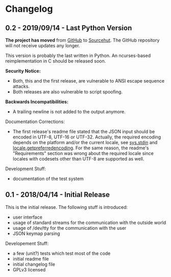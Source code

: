 # Changelog

## 0.2 - 2019/09/14 - Last Python Version

**The project has moved**
from [GitHub](https://github.com/3dik/keymenu)
to [Sourcehut](https://git.sr.ht/~edik/keymenu).
The GitHub repository will not receive updates any longer.

This version is probably the last written in Python. An ncurses-based
reimplementation in C should be released soon.

**Security Notice:**

* Both, this and the first release, are vulnerable to ANSI escape sequence
  attacks.
* Both releases are also vulnerable to script spoofing.

**Backwards Incompatibilities:**

* A trailing newline is not added to the output anymore.

Documentation Corrections:

* The first release's readme file stated that the JSON input should be encoded
  in UTF-8, UTF-16 or UTF-32. Actually, the required encoding depends on the
  platform and/or the current locale, see
  [sys.stdin](https://docs.python.org/3/library/sys.html#sys.stdin)
  and
  [locale.getpreferredencoding](https://docs.python.org/3/library/locale.html#locale.getpreferredencoding).
  For the same reason, the readme's "Requirements" section was wrong about the
  required locale since locales with codesets other than UTF-8 are supported as
  well.

Development Stuff:

* documentation of the test system

## 0.1 - 2018/04/14 - Initial Release

This is the initial release. The following stuff is introduced:

* user interface
* usage of standard streams for the communication with the outside world
* usage of /dev/tty for the communication with the user
* JSON keymap parsing

Developement Stuff:

* a few (unit?) tests which test most of the code
* initial readme file
* initial changelog file
* GPLv3 licensed
